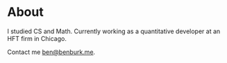 # About

I studied CS and Math. Currently working as a quantitative developer at an HFT firm in Chicago.

Contact me [ben@benburk.me](mailto:ben@benburk.me).

